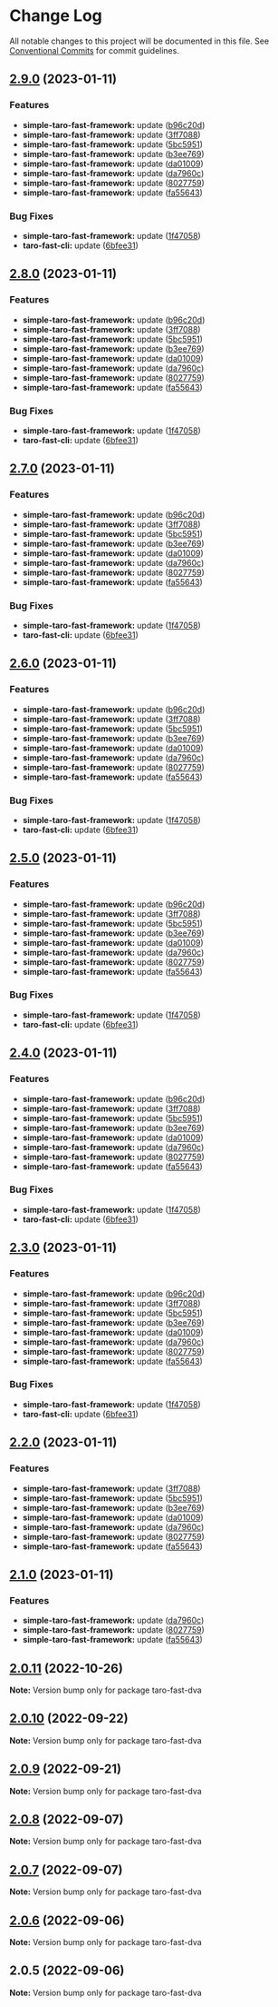 # Change Log

All notable changes to this project will be documented in this file.
See [Conventional Commits](https://conventionalcommits.org) for commit guidelines.

## [2.9.0](https://github.com/kityandhero/taro-fast-framework/compare/taro-fast-dva@2.0.11...taro-fast-dva@2.9.0) (2023-01-11)


### Features

* **simple-taro-fast-framework:** update ([b96c20d](https://github.com/kityandhero/taro-fast-framework/commit/b96c20d9468fd68e664fcc51f3d7cc652d12c83f))
* **simple-taro-fast-framework:** update ([3ff7088](https://github.com/kityandhero/taro-fast-framework/commit/3ff7088db6db214eacc443b1ec87e3f26b329766))
* **simple-taro-fast-framework:** update ([5bc5951](https://github.com/kityandhero/taro-fast-framework/commit/5bc59511f53ae1d172a624b55dfc0dfcd8014f4d))
* **simple-taro-fast-framework:** update ([b3ee769](https://github.com/kityandhero/taro-fast-framework/commit/b3ee769f55e7688f9cc1dfc72913c6da37d07fc1))
* **simple-taro-fast-framework:** update ([da01009](https://github.com/kityandhero/taro-fast-framework/commit/da01009decf273f1876ceca879bdc84c086db5da))
* **simple-taro-fast-framework:** update ([da7960c](https://github.com/kityandhero/taro-fast-framework/commit/da7960c6fd699393120b486da459404e42b9a043))
* **simple-taro-fast-framework:** update ([8027759](https://github.com/kityandhero/taro-fast-framework/commit/802775945ad9cdaaa1f66179f2fcdc6d70c2283a))
* **simple-taro-fast-framework:** update ([fa55643](https://github.com/kityandhero/taro-fast-framework/commit/fa5564301ae3c9c0692eb5fb8b97a5ad73cc202f))


### Bug Fixes

* **simple-taro-fast-framework:** update ([1f47058](https://github.com/kityandhero/taro-fast-framework/commit/1f4705850ffa5526967b9f77d908447c1e9386f8))
* **taro-fast-cli:** update ([6bfee31](https://github.com/kityandhero/taro-fast-framework/commit/6bfee3113ac3fb9ab02bfcb26319b5aba42703f3))



## [2.8.0](https://github.com/kityandhero/taro-fast-framework/compare/taro-fast-dva@2.0.11...taro-fast-dva@2.8.0) (2023-01-11)


### Features

* **simple-taro-fast-framework:** update ([b96c20d](https://github.com/kityandhero/taro-fast-framework/commit/b96c20d9468fd68e664fcc51f3d7cc652d12c83f))
* **simple-taro-fast-framework:** update ([3ff7088](https://github.com/kityandhero/taro-fast-framework/commit/3ff7088db6db214eacc443b1ec87e3f26b329766))
* **simple-taro-fast-framework:** update ([5bc5951](https://github.com/kityandhero/taro-fast-framework/commit/5bc59511f53ae1d172a624b55dfc0dfcd8014f4d))
* **simple-taro-fast-framework:** update ([b3ee769](https://github.com/kityandhero/taro-fast-framework/commit/b3ee769f55e7688f9cc1dfc72913c6da37d07fc1))
* **simple-taro-fast-framework:** update ([da01009](https://github.com/kityandhero/taro-fast-framework/commit/da01009decf273f1876ceca879bdc84c086db5da))
* **simple-taro-fast-framework:** update ([da7960c](https://github.com/kityandhero/taro-fast-framework/commit/da7960c6fd699393120b486da459404e42b9a043))
* **simple-taro-fast-framework:** update ([8027759](https://github.com/kityandhero/taro-fast-framework/commit/802775945ad9cdaaa1f66179f2fcdc6d70c2283a))
* **simple-taro-fast-framework:** update ([fa55643](https://github.com/kityandhero/taro-fast-framework/commit/fa5564301ae3c9c0692eb5fb8b97a5ad73cc202f))


### Bug Fixes

* **simple-taro-fast-framework:** update ([1f47058](https://github.com/kityandhero/taro-fast-framework/commit/1f4705850ffa5526967b9f77d908447c1e9386f8))
* **taro-fast-cli:** update ([6bfee31](https://github.com/kityandhero/taro-fast-framework/commit/6bfee3113ac3fb9ab02bfcb26319b5aba42703f3))



## [2.7.0](https://github.com/kityandhero/taro-fast-framework/compare/taro-fast-dva@2.0.11...taro-fast-dva@2.7.0) (2023-01-11)


### Features

* **simple-taro-fast-framework:** update ([b96c20d](https://github.com/kityandhero/taro-fast-framework/commit/b96c20d9468fd68e664fcc51f3d7cc652d12c83f))
* **simple-taro-fast-framework:** update ([3ff7088](https://github.com/kityandhero/taro-fast-framework/commit/3ff7088db6db214eacc443b1ec87e3f26b329766))
* **simple-taro-fast-framework:** update ([5bc5951](https://github.com/kityandhero/taro-fast-framework/commit/5bc59511f53ae1d172a624b55dfc0dfcd8014f4d))
* **simple-taro-fast-framework:** update ([b3ee769](https://github.com/kityandhero/taro-fast-framework/commit/b3ee769f55e7688f9cc1dfc72913c6da37d07fc1))
* **simple-taro-fast-framework:** update ([da01009](https://github.com/kityandhero/taro-fast-framework/commit/da01009decf273f1876ceca879bdc84c086db5da))
* **simple-taro-fast-framework:** update ([da7960c](https://github.com/kityandhero/taro-fast-framework/commit/da7960c6fd699393120b486da459404e42b9a043))
* **simple-taro-fast-framework:** update ([8027759](https://github.com/kityandhero/taro-fast-framework/commit/802775945ad9cdaaa1f66179f2fcdc6d70c2283a))
* **simple-taro-fast-framework:** update ([fa55643](https://github.com/kityandhero/taro-fast-framework/commit/fa5564301ae3c9c0692eb5fb8b97a5ad73cc202f))


### Bug Fixes

* **simple-taro-fast-framework:** update ([1f47058](https://github.com/kityandhero/taro-fast-framework/commit/1f4705850ffa5526967b9f77d908447c1e9386f8))
* **taro-fast-cli:** update ([6bfee31](https://github.com/kityandhero/taro-fast-framework/commit/6bfee3113ac3fb9ab02bfcb26319b5aba42703f3))



## [2.6.0](https://github.com/kityandhero/taro-fast-framework/compare/taro-fast-dva@2.0.11...taro-fast-dva@2.6.0) (2023-01-11)


### Features

* **simple-taro-fast-framework:** update ([b96c20d](https://github.com/kityandhero/taro-fast-framework/commit/b96c20d9468fd68e664fcc51f3d7cc652d12c83f))
* **simple-taro-fast-framework:** update ([3ff7088](https://github.com/kityandhero/taro-fast-framework/commit/3ff7088db6db214eacc443b1ec87e3f26b329766))
* **simple-taro-fast-framework:** update ([5bc5951](https://github.com/kityandhero/taro-fast-framework/commit/5bc59511f53ae1d172a624b55dfc0dfcd8014f4d))
* **simple-taro-fast-framework:** update ([b3ee769](https://github.com/kityandhero/taro-fast-framework/commit/b3ee769f55e7688f9cc1dfc72913c6da37d07fc1))
* **simple-taro-fast-framework:** update ([da01009](https://github.com/kityandhero/taro-fast-framework/commit/da01009decf273f1876ceca879bdc84c086db5da))
* **simple-taro-fast-framework:** update ([da7960c](https://github.com/kityandhero/taro-fast-framework/commit/da7960c6fd699393120b486da459404e42b9a043))
* **simple-taro-fast-framework:** update ([8027759](https://github.com/kityandhero/taro-fast-framework/commit/802775945ad9cdaaa1f66179f2fcdc6d70c2283a))
* **simple-taro-fast-framework:** update ([fa55643](https://github.com/kityandhero/taro-fast-framework/commit/fa5564301ae3c9c0692eb5fb8b97a5ad73cc202f))


### Bug Fixes

* **simple-taro-fast-framework:** update ([1f47058](https://github.com/kityandhero/taro-fast-framework/commit/1f4705850ffa5526967b9f77d908447c1e9386f8))
* **taro-fast-cli:** update ([6bfee31](https://github.com/kityandhero/taro-fast-framework/commit/6bfee3113ac3fb9ab02bfcb26319b5aba42703f3))



## [2.5.0](https://github.com/kityandhero/taro-fast-framework/compare/taro-fast-dva@2.0.11...taro-fast-dva@2.5.0) (2023-01-11)


### Features

* **simple-taro-fast-framework:** update ([b96c20d](https://github.com/kityandhero/taro-fast-framework/commit/b96c20d9468fd68e664fcc51f3d7cc652d12c83f))
* **simple-taro-fast-framework:** update ([3ff7088](https://github.com/kityandhero/taro-fast-framework/commit/3ff7088db6db214eacc443b1ec87e3f26b329766))
* **simple-taro-fast-framework:** update ([5bc5951](https://github.com/kityandhero/taro-fast-framework/commit/5bc59511f53ae1d172a624b55dfc0dfcd8014f4d))
* **simple-taro-fast-framework:** update ([b3ee769](https://github.com/kityandhero/taro-fast-framework/commit/b3ee769f55e7688f9cc1dfc72913c6da37d07fc1))
* **simple-taro-fast-framework:** update ([da01009](https://github.com/kityandhero/taro-fast-framework/commit/da01009decf273f1876ceca879bdc84c086db5da))
* **simple-taro-fast-framework:** update ([da7960c](https://github.com/kityandhero/taro-fast-framework/commit/da7960c6fd699393120b486da459404e42b9a043))
* **simple-taro-fast-framework:** update ([8027759](https://github.com/kityandhero/taro-fast-framework/commit/802775945ad9cdaaa1f66179f2fcdc6d70c2283a))
* **simple-taro-fast-framework:** update ([fa55643](https://github.com/kityandhero/taro-fast-framework/commit/fa5564301ae3c9c0692eb5fb8b97a5ad73cc202f))


### Bug Fixes

* **simple-taro-fast-framework:** update ([1f47058](https://github.com/kityandhero/taro-fast-framework/commit/1f4705850ffa5526967b9f77d908447c1e9386f8))
* **taro-fast-cli:** update ([6bfee31](https://github.com/kityandhero/taro-fast-framework/commit/6bfee3113ac3fb9ab02bfcb26319b5aba42703f3))



## [2.4.0](https://github.com/kityandhero/taro-fast-framework/compare/taro-fast-dva@2.0.11...taro-fast-dva@2.4.0) (2023-01-11)


### Features

* **simple-taro-fast-framework:** update ([b96c20d](https://github.com/kityandhero/taro-fast-framework/commit/b96c20d9468fd68e664fcc51f3d7cc652d12c83f))
* **simple-taro-fast-framework:** update ([3ff7088](https://github.com/kityandhero/taro-fast-framework/commit/3ff7088db6db214eacc443b1ec87e3f26b329766))
* **simple-taro-fast-framework:** update ([5bc5951](https://github.com/kityandhero/taro-fast-framework/commit/5bc59511f53ae1d172a624b55dfc0dfcd8014f4d))
* **simple-taro-fast-framework:** update ([b3ee769](https://github.com/kityandhero/taro-fast-framework/commit/b3ee769f55e7688f9cc1dfc72913c6da37d07fc1))
* **simple-taro-fast-framework:** update ([da01009](https://github.com/kityandhero/taro-fast-framework/commit/da01009decf273f1876ceca879bdc84c086db5da))
* **simple-taro-fast-framework:** update ([da7960c](https://github.com/kityandhero/taro-fast-framework/commit/da7960c6fd699393120b486da459404e42b9a043))
* **simple-taro-fast-framework:** update ([8027759](https://github.com/kityandhero/taro-fast-framework/commit/802775945ad9cdaaa1f66179f2fcdc6d70c2283a))
* **simple-taro-fast-framework:** update ([fa55643](https://github.com/kityandhero/taro-fast-framework/commit/fa5564301ae3c9c0692eb5fb8b97a5ad73cc202f))


### Bug Fixes

* **simple-taro-fast-framework:** update ([1f47058](https://github.com/kityandhero/taro-fast-framework/commit/1f4705850ffa5526967b9f77d908447c1e9386f8))
* **taro-fast-cli:** update ([6bfee31](https://github.com/kityandhero/taro-fast-framework/commit/6bfee3113ac3fb9ab02bfcb26319b5aba42703f3))



## [2.3.0](https://github.com/kityandhero/taro-fast-framework/compare/taro-fast-dva@2.0.11...taro-fast-dva@2.3.0) (2023-01-11)


### Features

* **simple-taro-fast-framework:** update ([b96c20d](https://github.com/kityandhero/taro-fast-framework/commit/b96c20d9468fd68e664fcc51f3d7cc652d12c83f))
* **simple-taro-fast-framework:** update ([3ff7088](https://github.com/kityandhero/taro-fast-framework/commit/3ff7088db6db214eacc443b1ec87e3f26b329766))
* **simple-taro-fast-framework:** update ([5bc5951](https://github.com/kityandhero/taro-fast-framework/commit/5bc59511f53ae1d172a624b55dfc0dfcd8014f4d))
* **simple-taro-fast-framework:** update ([b3ee769](https://github.com/kityandhero/taro-fast-framework/commit/b3ee769f55e7688f9cc1dfc72913c6da37d07fc1))
* **simple-taro-fast-framework:** update ([da01009](https://github.com/kityandhero/taro-fast-framework/commit/da01009decf273f1876ceca879bdc84c086db5da))
* **simple-taro-fast-framework:** update ([da7960c](https://github.com/kityandhero/taro-fast-framework/commit/da7960c6fd699393120b486da459404e42b9a043))
* **simple-taro-fast-framework:** update ([8027759](https://github.com/kityandhero/taro-fast-framework/commit/802775945ad9cdaaa1f66179f2fcdc6d70c2283a))
* **simple-taro-fast-framework:** update ([fa55643](https://github.com/kityandhero/taro-fast-framework/commit/fa5564301ae3c9c0692eb5fb8b97a5ad73cc202f))


### Bug Fixes

* **simple-taro-fast-framework:** update ([1f47058](https://github.com/kityandhero/taro-fast-framework/commit/1f4705850ffa5526967b9f77d908447c1e9386f8))
* **taro-fast-cli:** update ([6bfee31](https://github.com/kityandhero/taro-fast-framework/commit/6bfee3113ac3fb9ab02bfcb26319b5aba42703f3))



## [2.2.0](https://github.com/kityandhero/taro-fast-framework/compare/taro-fast-dva@2.0.11...taro-fast-dva@2.2.0) (2023-01-11)


### Features

* **simple-taro-fast-framework:** update ([3ff7088](https://github.com/kityandhero/taro-fast-framework/commit/3ff7088db6db214eacc443b1ec87e3f26b329766))
* **simple-taro-fast-framework:** update ([5bc5951](https://github.com/kityandhero/taro-fast-framework/commit/5bc59511f53ae1d172a624b55dfc0dfcd8014f4d))
* **simple-taro-fast-framework:** update ([b3ee769](https://github.com/kityandhero/taro-fast-framework/commit/b3ee769f55e7688f9cc1dfc72913c6da37d07fc1))
* **simple-taro-fast-framework:** update ([da01009](https://github.com/kityandhero/taro-fast-framework/commit/da01009decf273f1876ceca879bdc84c086db5da))
* **simple-taro-fast-framework:** update ([da7960c](https://github.com/kityandhero/taro-fast-framework/commit/da7960c6fd699393120b486da459404e42b9a043))
* **simple-taro-fast-framework:** update ([8027759](https://github.com/kityandhero/taro-fast-framework/commit/802775945ad9cdaaa1f66179f2fcdc6d70c2283a))
* **simple-taro-fast-framework:** update ([fa55643](https://github.com/kityandhero/taro-fast-framework/commit/fa5564301ae3c9c0692eb5fb8b97a5ad73cc202f))



## [2.1.0](https://github.com/kityandhero/taro-fast-framework/compare/taro-fast-dva@2.0.11...taro-fast-dva@2.1.0) (2023-01-11)


### Features

* **simple-taro-fast-framework:** update ([da7960c](https://github.com/kityandhero/taro-fast-framework/commit/da7960c6fd699393120b486da459404e42b9a043))
* **simple-taro-fast-framework:** update ([8027759](https://github.com/kityandhero/taro-fast-framework/commit/802775945ad9cdaaa1f66179f2fcdc6d70c2283a))
* **simple-taro-fast-framework:** update ([fa55643](https://github.com/kityandhero/taro-fast-framework/commit/fa5564301ae3c9c0692eb5fb8b97a5ad73cc202f))



## [2.0.11](https://github.com/kityandhero/taro-fast-framework/compare/taro-fast-dva@2.0.10...taro-fast-dva@2.0.11) (2022-10-26)

**Note:** Version bump only for package taro-fast-dva

## [2.0.10](https://github.com/kityandhero/taro-fast-framework/compare/taro-fast-dva@2.0.9...taro-fast-dva@2.0.10) (2022-09-22)

**Note:** Version bump only for package taro-fast-dva

## [2.0.9](https://github.com/kityandhero/taro-fast-framework/compare/taro-fast-dva@2.0.8...taro-fast-dva@2.0.9) (2022-09-21)

**Note:** Version bump only for package taro-fast-dva

## [2.0.8](https://github.com/kityandhero/taro-fast-framework/compare/taro-fast-dva@2.0.7...taro-fast-dva@2.0.8) (2022-09-07)

**Note:** Version bump only for package taro-fast-dva

## [2.0.7](https://github.com/kityandhero/taro-fast-framework/compare/taro-fast-dva@2.0.6...taro-fast-dva@2.0.7) (2022-09-07)

**Note:** Version bump only for package taro-fast-dva

## [2.0.6](https://github.com/kityandhero/taro-fast-framework/compare/taro-fast-dva@2.0.5...taro-fast-dva@2.0.6) (2022-09-06)

**Note:** Version bump only for package taro-fast-dva

## 2.0.5 (2022-09-06)

**Note:** Version bump only for package taro-fast-dva
